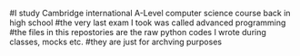 #I study Cambridge international A-Level computer science course back in high school
#the very last exam I took was called advanced programming
#the files in this repostories are the raw python codes I wrote during classes, mocks etc.
#they are just for archving purposes
